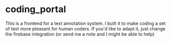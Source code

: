 # coding_portal
This is a frontend for a text annotation system. I built it to make coding a set of text more pleasant for human coders. If you'd like to adapt it, just change the firebase integration (or send me a note and I might be able to help)

